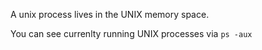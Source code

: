 


A unix process lives in the UNIX memory space.

You can see currenlty running UNIX processes via `ps -aux`

